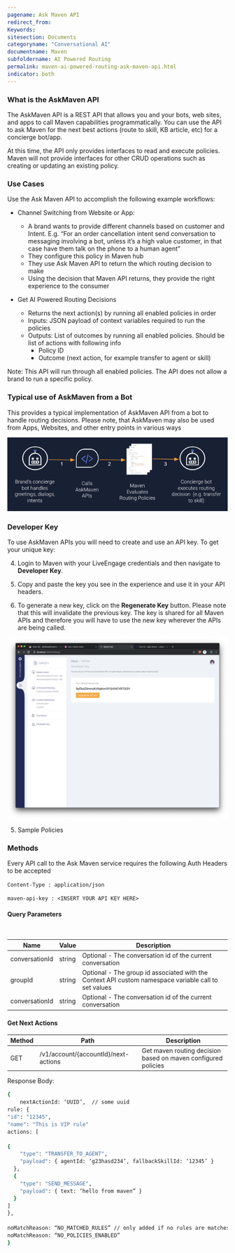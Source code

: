 ```yaml
---
pagename: Ask Maven API
redirect_from:
Keywords:
sitesection: Documents
categoryname: "Conversational AI"
documentname: Maven
subfoldername: AI Powered Routing
permalink: maven-ai-powered-routing-ask-maven-api.html
indicator: both
---
```


### What is the AskMaven API

The AskMaven API is a REST API that allows you and your bots, web sites, and apps to call Maven capabilities programmatically. You can use the API to ask Maven for the next best actions (route to skill, KB article, etc) for a concierge bot/app.

At this time, the API only provides interfaces to read and execute policies. Maven will not provide interfaces for other CRUD operations such as creating or updating an existing policy.

### Use Cases

Use the Ask Maven API to accomplish the following example workflows:

* Channel Switching from Website or App: 
     * A brand wants to provide different channels based on customer and Intent. E.g. “For an order cancellation intent send     conversation to messaging involving a bot, unless it’s a high value customer, in that case have them talk on the phone to a human agent”
     * They configure this policy in Maven hub 
     * They use Ask Maven API to return the which routing decision to make
     * Using the decision that Maven API returns, they provide the right experience to the consumer

 * Get AI Powered Routing Decisions
   * Returns the next action(s) by running all enabled policies in order
   * Inputs: JSON payload of context variables required to run the policies
   * Outputs: List of outcomes by running all enabled policies. Should be list of actions with following info
      * Policy ID
      * Outcome (next action, for example transfer to agent or skill)

Note: This API will run through all enabled policies. The API does not allow a brand to run a specific policy. 

### Typical use of AskMaven from a Bot
This provides a typical implementation of AskMaven API from a bot to handle routing decisions. Please note, that AskMaven may also be used from Apps, Websites, and other entry points in various ways

<img class="fancyimage" style="width:700px" src="img/maven/askmaven2.png">

### Developer Key

To use AskMaven APIs you will need to create and use an API key. To get your unique key:

4. Login to Maven with your LiveEngage credentials and then navigate to **Developer Key**.

5. Copy and paste the key you see in the experience and use it in your API headers. 

6. To generate a new key, click on the **Regenerate Key** button. Please note that this will invalidate the previous key. The key is shared for all Maven APIs and therefore you will have to use the new key wherever the APIs are being called.  

<img class="fancyimage" width="600" src="img/maven/image_47.png">

5. Sample Policies

### Methods

Every API call to the Ask Maven service requires the following Auth Headers to be accepted

`Content-Type : application/json`

`maven-api-key : <INSERT YOUR API KEY HERE>`

#### Query Parameters

<table>
    <thead>
        <tr>
            <th>Name</th>
            <th>Value</th>
            <th>Description</th>
        </tr>
    </thead>
    <tbody>
        <tr>
            <td>conversationId</td>
            <td>string</td>
            <td>Optional - The conversation id of the current conversation</td>
        </tr>
        <tr>
            <td>groupId</td>
            <td>string</td>
            <td>Optional - The group id associated with the Context API custom namespace variable call to set values</td>
        </tr>
        <tr>
            <td>conversationId</td>
            <td>string</td>
            <td>Optional - The conversation id of the current conversation</td>
        </tr>
    </tbody>
</table>

#### Get Next Actions

<table>
    <thead>
        <tr>
            <th>Method</th>
            <th>Path</th>
            <th>Description</th>
        </tr>
    </thead>
    <tbody>
        <tr>
            <td>GET</td>
            <td>/v1/account/{accountId}/next-actions</td>
            <td>Get maven routing decision based on maven configured policies</td>
        </tr>
    </tbody>
</table>

Response Body: 

```bash
{
    nextActionId: ‘UUID’,  // some uuid 
rule: {
"id": "12345",
"name": "This is VIP rule"
actions: [  

{
    "type": "TRANSFER_TO_AGENT",
    "payload": { agentId: ‘g23hasd234’, fallbackSkillId: ‘12345’ }
  },
  {
    "type": "SEND_MESSAGE",
    "payload": { text: ‘hello from maven” }
  }
]
},

noMatchReason: “NO_MATCHED_RULES” // only added if no rules are matches, rule will be null
noMatchReason: “NO_POLICIES_ENABLED” 
}
```

